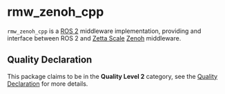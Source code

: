 # rmw_zenoh_cpp

`rmw_zenoh_cpp` is a [ROS 2](https://docs.ros.org/en/rolling) middleware implementation, providing and interface between ROS 2 and [Zetta Scale](https://www.zettascale.tech/) [Zenoh](https://github.com/eclipse-zenoh/zenoh) middleware.

## Quality Declaration

This package claims to be in the **Quality Level 2** category, see the [Quality Declaration](QUALITY_DECLARATION.md) for more details.